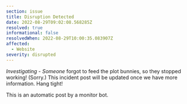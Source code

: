 ```yaml
---
section: issue
title: Disruption Detected
date: 2022-08-29T09:02:08.568285Z
resolved: true
informational: false
resolvedWhen: 2022-08-29T10:00:35.083907Z
affected:
  - Website
severity: disrupted
---
```

*Investigating* - _Someone_ forgot to feed the plot bunnies, so they stopped working! (Sorry.) This incident post will be updated once we have more information. Hang tight!

This is an automatic post by a monitor bot.
        